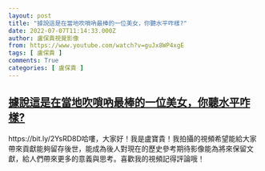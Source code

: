 ```yaml
---
layout: post
title: "據說這是在當地吹嗩吶最棒的一位美女，你聽水平咋樣?"
date: 2022-07-07T11:14:33.000Z
author: 盧保貴視覺影像
from: https://www.youtube.com/watch?v=guJx8WP4xgE
tags: [ 盧保貴 ]
comments: True
categories: [ 盧保貴 ]
---
```

<!--1657192473000-->
[據說這是在當地吹嗩吶最棒的一位美女，你聽水平咋樣?](https://www.youtube.com/watch?v=guJx8WP4xgE)
------

<div>
https://bit.ly/2YsRD8D哈嘍，大家好！我是盧寶貴！我拍攝的視頻希望能給大家帶來貢獻能夠留存後世，能成為後人對現在的歷史參考期待影像能為將來保留文獻，給人們帶來更多的意義與思考。喜歡我的視頻記得評論哦！
</div>

